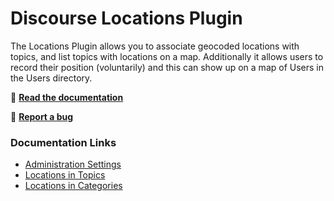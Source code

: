 # Discourse Locations Plugin

The Locations Plugin allows you to associate geocoded locations with topics, and list topics with locations on a map. Additionally it allows users to record their position (voluntarily) and this can show up on a map of Users in the Users directory.

:page_facing_up: [**Read the documentation**](https://coop.pavilion.tech/docs?category=90&solved=false)

:bug: **[Report a bug](https://coop.pavilion.tech/w/bug-report)**

### Documentation Links

- [Administration Settings](https://coop.pavilion.tech/docs?topic=1620)
- [Locations in Topics](https://coop.pavilion.tech/docs?topic=1763)
- [Locations in Categories](https://coop.pavilion.tech/docs?topic=1550)
